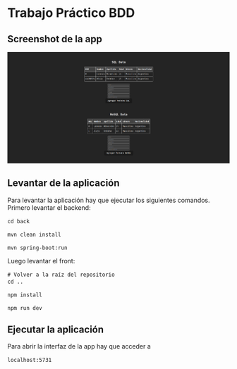 # Trabajo Práctico BDD

## Screenshot de la app
![](screenshot.png)

## Levantar de la aplicación
Para levantar la aplicación hay que ejecutar los siguientes comandos. Primero levantar el backend:
```
cd back
```
```
mvn clean install
```
```
mvn spring-boot:run
```
Luego levantar el front:
```
# Volver a la raíz del repositorio
cd ..
```
```
npm install
```
```
npm run dev
```

## Ejecutar la aplicación
Para abrir la interfaz de la app hay que acceder a
```
localhost:5731
```

